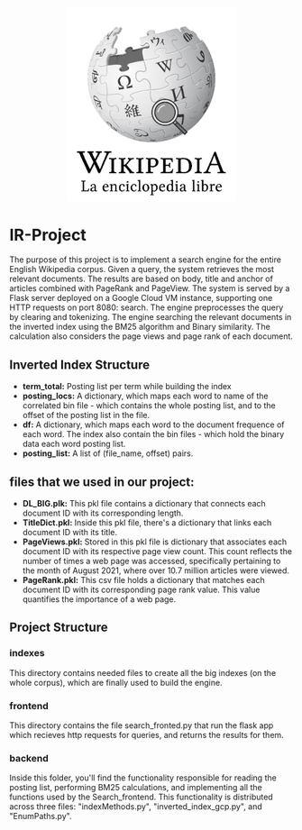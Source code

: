 <div style="text-align: center;">
    <img src="backend/Wikipedia_Search.gif" width="300">
</div>

# IR-Project

The purpose of this project is to implement a search engine for the entire English Wikipedia corpus. Given a query, the system retrieves the most relevant documents. The results are based on body, title and anchor of articles combined with PageRank and PageView. The system is served by a Flask server deployed on a Google Cloud VM instance, supporting one HTTP requests on port 8080: search. The engine preprocesses the query by clearing and tokenizing. The engine searching the relevant documents in the inverted index using the BM25 algorithm and Binary similarity. The calculation also considers the page views and page rank of each document.

## Inverted Index Structure

- **term_total:** Posting list per term while building the index
- **posting_locs:** A dictionary, which maps each word to name of the correlated bin file - which contains the whole posting list, and to the offset of the posting list in the file.
- **df:** A dictionary, which maps each word to the document frequence of each word. The index also contain the bin files - which hold the binary data each word posting list.
- **posting_list:** A list of (file_name, offset) pairs.

## files that we used in our project:

- **DL_BIG.plk:** This pkl file contains a dictionary that connects each document ID with its corresponding length.
- **TitleDict.pkl:** Inside this pkl file, there's a dictionary that links each document ID with its title.
- **PageViews.pkl:** Stored in this pkl file is dictionary that associates each document ID with its respective page view count. This count reflects the number of times a web page was accessed, specifically pertaining to the month of August 2021, where over 10.7 million articles were viewed.
- **PageRank.pkl:** This csv file holds a dictionary that matches each document ID with its corresponding page rank value. This value quantifies the importance of a web page.

## Project Structure
### indexes
This directory contains needed files to create all the big indexes (on the whole corpus), which are finally used to build the engine.

### frontend
This directory contains the file search_fronted.py that run the flask app which recieves http requests for queries, and returns the results for them.

### backend
Inside this folder, you'll find the functionality responsible for reading the posting list, performing BM25 calculations, and implementing all the functions used by the Search_frontend. This functionality is distributed across three files: "indexMethods.py", "inverted_index_gcp.py", and "EnumPaths.py".
